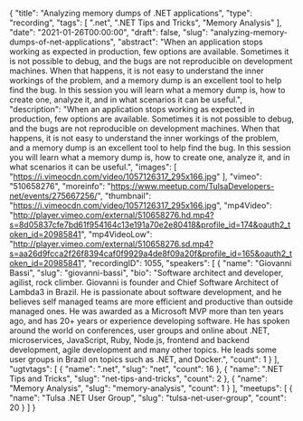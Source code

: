 {
  "title": "Analyzing memory dumps of .NET applications",
  "type": "recording",
  "tags": [
    ".net",
    ".NET Tips and Tricks",
    "Memory Analysis"
  ],
  "date": "2021-01-26T00:00:00",
  "draft": false,
  "slug": "analyzing-memory-dumps-of-net-applications",
  "abstract": "When an application stops working as expected in production, few options are available. Sometimes it is not possible to debug, and the bugs are not reproducible on development machines. When that happens, it is not easy to understand the inner workings of the problem, and a memory dump is an excellent tool to help find the bug. In this session you will learn what a memory dump is, how to create one, analyze it, and in what scenarios it can be useful.",
  "description": "When an application stops working as expected in production, few options are available. Sometimes it is not possible to debug, and the bugs are not reproducible on development machines. When that happens, it is not easy to understand the inner workings of the problem, and a memory dump is an excellent tool to help find the bug. In this session you will learn what a memory dump is, how to create one, analyze it, and in what scenarios it can be useful.",
  "images": [
    "https://i.vimeocdn.com/video/1057126317_295x166.jpg"
  ],
  "vimeo": "510658276",
  "moreinfo": "https://www.meetup.com/TulsaDevelopers-net/events/275667256/",
  "thumbnail": "https://i.vimeocdn.com/video/1057126317_295x166.jpg",
  "mp4Video": "http://player.vimeo.com/external/510658276.hd.mp4?s=8d05837cfe7bd61f954164c13e191a70e2e80418&profile_id=174&oauth2_token_id=20985841",
  "mp4VideoLow": "http://player.vimeo.com/external/510658276.sd.mp4?s=aa26d9fcca2f26f8394caf0f9929a4de8f09a20f&profile_id=165&oauth2_token_id=20985841",
  "recordingID": 1055,
  "speakers": [
    {
      "name": "Giovanni Bassi",
      "slug": "giovanni-bassi",
      "bio": "Software architect and developer, agilist, rock climber. Giovanni is founder and Chief Software Architect of Lambda3 in Brazil. He is passionate about software development, and he believes self managed teams are more efficient and productive than outside managed ones. He was awarded as a Microsoft MVP more than ten years ago, and has 20+ years or experience developing software. He has spoken around the world on conferences, user groups and online about .NET, microservices, JavaScript, Ruby, Node.js, frontend and backend development, agile development and many other topics. He leads some user groups in Brazil on topics such as .NET, and Docker.",
      "count": 1
    }
  ],
  "ugtvtags": [
    {
      "name": ".net",
      "slug": "net",
      "count": 16
    },
    {
      "name": ".NET Tips and Tricks",
      "slug": "net-tips-and-tricks",
      "count": 2
    },
    {
      "name": "Memory Analysis",
      "slug": "memory-analysis",
      "count": 1
    }
  ],
  "meetups": [
    {
      "name": "Tulsa .NET User Group",
      "slug": "tulsa-net-user-group",
      "count": 20
    }
  ]
}